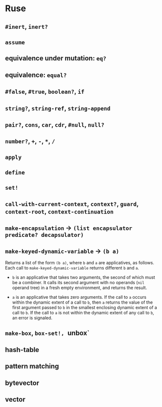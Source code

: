 # Ruse

## `#inert`, `inert?`

## `assume`

## equivalence under mutation: `eq?`

## equivalence: `equal?`

## `#false`, `#true`, `boolean?`, `if`

## `string?`, `string-ref`, `string-append`

## `pair?`, `cons`, `car`, `cdr`, `#null`, `null?`

## `number?`, `+`, `-`, `*`, `/`

## `apply`

## `define`

## `set!`

## `call-with-current-context`, `context?`, `guard`, `context-root`, `context-continuation`

## `make-encapsulation` -> `(list encapsulator predicate? decapsulator)`

## `make-keyed-dynamic-variable` -> `(b a)`

Returns a list of the form `(b a)`, where `b` and `a` are
applicatives, as follows. Each call to `make-keyed-dynamic-variable`
returns different `b` and `a`.

- `b` is an applicative that takes two arguments, the second of which
  must be a combiner. It calls its second argument with no operands
  (`nil` operand tree) in a fresh empty environment, and returns the
  result.

- `a` is an applicative that takes zero arguments. If the call to `a`
  occurs within the dynamic extent of a call to `b`, then `a`
  returns the value of the first argument passed to `b` in the
  smallest enclosing dynamic extent of a call to `b`. If the call to
  `a` is not within the dynamic extent of any call to `b`, an error is
  signaled.

## `make-box`, `box-set!, `unbox`

## hash-table

## pattern matching

## bytevector

## vector
